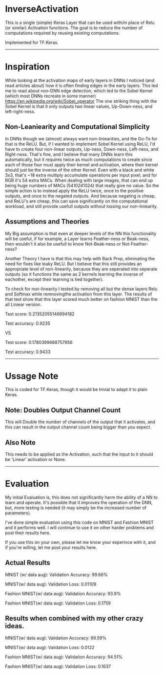 # InverseActivation
This is a single (simple) Keras Layer that can be used with/in place of Relu (or similar) Activation functions. The goal is to reduce the number of computations required by reusing existing computations. 

Implemented for TF.Keras.

---

# Inspiration
While looking at the activation maps of early layers in DNNs I noticed (and read articles about) how it is often finding edges in the early layers. This led me to read about non-DNN edge detection, which led to the Sobel Kernel (which most DNNs recreate in some manner) https://en.wikipedia.org/wiki/Sobel_operator
The one striking thing with the Sobel Kernel is that it only outputs two linear values, Up-Down-ness, and left-right-ness. 

## Non-Leaniearity and Computational Simplicity
In DNNs though we (almost) always want non-liniearities, and the Go-To for that is the ReLU. But, if I wanted to implement Sobel Kernel using ReLU, I'd have to create four non-linear outputs, Up-ness, Down-ness, Left-ness, and Right-ness. That's fine, and I believe that many DNNs learn this automatically, but it requires twice as much computations to create since each of those four must apply their kernel and activation, where their kernel should just be the inverse of the other Kernel. Even with a black and white 3x3, that's ~18 extra multiply accumulate operations per input pixel, and for RGB it's 54 extra MACs. When dealing with large images, that can end up being huge numbers of MACs (54*1024*1024) that really give no value. So the simple action is to instead apply the ReLU twice, once to the positive outputs, and once to the negated outputs. And because negating is cheap, and ReLU's are cheap, this can save significantly on the computational workload, and still provide usefull outputs without lossing our non-liniearity. 

## Assumptions and Theories

My Big assumption is that even at deeper levels of the NN this functionality will be useful, if for example, a Layer learns Feather-ness or Beak-ness, then wouldn't it also be usefull to know Not-Beak-ness or Not-Feather-ness? 

Another Theory I have is that this may help with Back Prop, eliminating the need for fixes like leaky ReLU. But I believe that this still provides an appropriate level of non-linearity, because they are seperated into seperate outputs (so it functions the same as 2 kernels learning the inverse of eachother, except their learning is tied together).

To check for non-linearity I tested by removing all but the dense layers Relu and Softmax while remnovingthe activation from this layer. The results of that test show that this layer scored much better on fashion MNIST than the all Liniear version.


Test score: 0.21352055146694182

Test accuracy: 0.9235

VS

Test score: 0.1780399688757956

Test accuracy: 0.9433

---

# Ussage Note
This is coded for TF.Keras, though it would be trivial to adapt it to plain Keras.

## Note: Doubles Output Channel Count 
This will Double the number of channels of the output that it activates, and this can result in the output channel count being bigger than you expect. 

## Also Note
This needs to be applied as the Activation, such that the Input to it should be 'Linear' activation or None.

---

# Evaluation
My initial Evaluation is, this does not significantly harm the ability of a NN to learn and operate. It's possible that it improves the operation of the DNN, but, more testing is needed (it may simply be the increased number of parameters).


I've done simple evaluation using this code on MNIST and Fashion MNIST and it performs well. 
I will continue to use it on other harder problems and post their results here. 


If you use this on your own, please let me know your experince with it, and if you're willing, let me post your results here.


## Actual Results

MNIST (w/ data aug): Validation Accuracy: 99.66%

MNIST(w/ data aug): Validation Loss: 0.01109

Fashion MNIST(w/ data aug): Validation Accuracy: 93.9%

Fashion MNIST(w/ data aug): Validation Loss: 0.1759


## Results when combined with my other crazy ideas.

MNIST(w/ data aug): Validation Accuracy: 99.59%

MNIST(w/ data aug): Validation Loss: 0.0122

Fashion MNIST(w/ data aug): Validation Accuracy: 94.51%

Fashion MNIST(w/ data aug): Validation Loss: 0.1637






